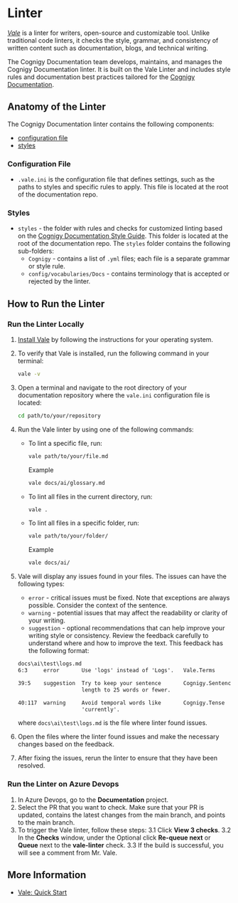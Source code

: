 # Linter

_[Vale](https://vale.sh/)_ is a linter for writers, open-source and customizable tool. Unlike traditional code linters, it checks the style, grammar, and consistency of written content such as documentation, blogs, and technical writing.

The Cognigy Documentation team develops, maintains, and manages the Cognigy Documentation linter.
It is built on the Vale Linter
and includes style rules and documentation best practices tailored for the [Cognigy Documentation](https://docs.cognigy.com/).

## Anatomy of the Linter

The Cognigy Documentation linter contains the following components:

- [configuration file](#configuration-file)
- [styles](#styles)

### Configuration File

- `.vale.ini` is the configuration file that defines settings, such as the paths to styles and specific rules to apply. This file is located at the root of the documentation repo.

### Styles

- `styles` - the folder with rules and checks for customized linting based on the [Cognigy Documentation Style Guide](https://login.microsoftonline.com/4a7853bd-0ffb-40ff-904c-b20996f4be78/oauth2/authorize?client%5Fid=00000003%2D0000%2D0ff1%2Dce00%2D000000000000&response%5Fmode=form%5Fpost&response%5Ftype=code%20id%5Ftoken&resource=00000003%2D0000%2D0ff1%2Dce00%2D000000000000&scope=openid&nonce=D5DEC8FD8384F197062A3C293F6875D6F23A84E9E37ACCCC%2D8DAA84DCBE23DC31D6147A2371797C31A503539F0ADF7AA9F34DA43EF75B7718&redirect%5Furi=https%3A%2F%2Fcognigy%2Dmy%2Esharepoint%2Ecom%2F%5Fforms%2Fdefault%2Easpx&state=OD0w&claims=%7B%22id%5Ftoken%22%3A%7B%22xms%5Fcc%22%3A%7B%22values%22%3A%5B%22CP1%22%5D%7D%7D%7D&wsucxt=1&cobrandid=11bd8083%2D87e0%2D41b5%2Dbb78%2D0bc43c8a8e8a&client%2Drequest%2Did=28ca58a1%2D80de%2D9000%2Df7be%2D6a9b1ecf34cc&sso_reload=true). This folder is located at the root of the documentation repo.
   The `styles` folder contains the following sub-folders:
    - `Cognigy` - contains a list of `.yml` files; each file is a separate grammar or style rule.
    - `config/vocabularies/Docs` - contains terminology that is accepted or rejected by the linter.

## How to Run the Linter

### Run the Linter Locally

1. [Install Vale](https://vale.sh/docs/vale-cli/installation/) by following the instructions for your operating system. 
2. To verify that Vale is installed, run the following command in your terminal:
   ```bash
   vale -v
   ``` 
3. Open a terminal and navigate to the root directory of your documentation repository where the `vale.ini` configuration file is located:

   ```bash
   cd path/to/your/repository
   ```
4. Run the Vale linter by using one of the following commands:

     - To lint a specific file, run:
     
       ```bash
       vale path/to/your/file.md
       ```
       Example
   
       ```bash
       vale docs/ai/glossary.md
       ```
    
     - To lint all files in the current directory, run:
    
       ```bash
       vale .
       ```
     
     - To lint all files in a specific folder, run:
   
       ```bash
       vale path/to/your/folder/
       ```

       Example
   
       ```bash
       vale docs/ai/
       ```

5. Vale will display any issues found in your files. The issues can have the following types:
    - `error` - critical issues must be fixed. Note that exceptions are always possible. Consider the context of the sentence.
    - `warning` - potential issues that may affect the readability or clarity of your writing.
    - `suggestion` - optional recommendations that can help improve your writing style or consistency.
    Review the feedback carefully to understand where and how to improve the text.
    This feedback has the following format:

    ```txt
    docs\ai\test\logs.md 
    6:3     error       Use 'logs' instead of 'Logs'.   Vale.Terms
    
    39:5    suggestion  Try to keep your sentence       Cognigy.SentenceLenghth
                        length to 25 words or fewer.
    
    40:117  warning     Avoid temporal words like       Cognigy.Tense
                        'currently'.
    ```
    where `docs\ai\test\logs.md` is the file where linter found issues.
6. Open the files where the linter found issues and make the necessary changes based on the feedback.
7. After fixing the issues, rerun the linter to ensure that they have been resolved.

### Run the Linter on Azure Devops

1. In Azure Devops, go to the **Documentation** project.
2. Select the PR that you want to check. Make sure that your PR is updated, contains the latest changes from the main branch, and points to the main branch.
3. To trigger the Vale linter, follow these steps:
    3.1 Click **View 3 checks**. 
    3.2 In the **Checks** window, under the Optional click **Re-queue next** or **Queue** next to the **vale-linter** check. 
    3.3 If the build is successful, you will see a comment from Mr. Vale.

## More Information

- [Vale: Quick Start](https://vale.sh/docs/vale-cli/structure/#quick-start)